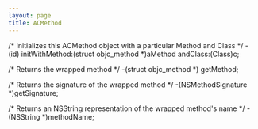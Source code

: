 ```yaml
---
layout: page
title: ACMethod
---
```




    

/*
    Initializes this ACMethod object with a particular Method and Class
*/
-(id) initWithMethod:(struct objc_method *)aMethod andClass:(Class)c;

/*
    Returns the wrapped method
*/
-(struct objc_method *) getMethod;

/*
    Returns the signature of the wrapped method
*/
-(NSMethodSignature *)getSignature;

/*
    Returns an NSString representation of the wrapped method's name
*/
-(NSString *)methodName;



